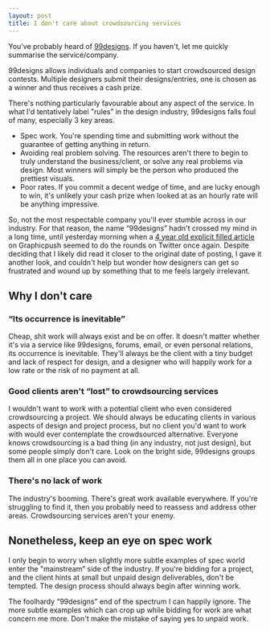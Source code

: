 ```yaml
---
layout: post
title: I don't care about crowdsourcing services
---
```

You've probably heard of [99designs](http://99designs.co.uk/). If you haven't, let me quickly summarise the service/company.

99designs allows individuals and companies to start crowdsourced design contests. Multiple designers submit their designs/entries, one is chosen as a winner and thus receives a cash prize.

There's nothing particularly favourable about any aspect of the service. In what I'd tentatively label "rules” in the design industry, 99designs falls foul of many, especially 3 key areas.

* Spec work. You're spending time and submitting work without the guarantee of getting anything in return.
* Avoiding real problem solving. The resources aren't there to begin to truly understand the business/client, or solve any real problems via design. Most winners will simply be the person who produced the prettiest visuals.
* Poor rates. If you commit a decent wedge of time, and are lucky enough to win, it's unlikely your cash prize when looked at as an hourly rate will be anything impressive.

So, not the most respectable company you'll ever stumble across in our industry. For that reason, the name &ldquo;99designs&rdquo; hadn't crossed my mind in a long time, until yesterday morning when a [4 year old explicit filled article](http://graphicpush.com/99designs-bullshit-20 "99Designs - Bullshit 2.0") on Graphicpush seemed to do the rounds on Twitter once again. Despite deciding that I likely did read it closer to the original date of posting, I gave it another look, and couldn't help but wonder how designers can get so frustrated and wound up by something that to me feels largely irrelevant.

## Why I don't care

### &ldquo;Its occurrence is inevitable&rdquo;

Cheap, shit work will always exist and be on offer. It doesn't matter whether it's via a service like 99designs, forums, email, or even personal relations, its occurrence is inevitable. They'll always be the client with a tiny budget and lack of respect for design, and a designer who will happily work for a low rate or the risk of no payment at all.

### Good clients aren't &ldquo;lost&rdquo; to crowdsourcing services

I wouldn't want to work with a potential client who even considered crowdsourcing a project. We should always be educating clients in various aspects of design and project process, but no client you'd want to work with would ever contemplate the crowdsourced alternative. Everyone knows crowdsourcing is a bad thing (in any industry, not just design), but some people simply don't care. Look on the bright side, 99designs groups them all in one place you can avoid.

### There's no lack of work
The industry's booming. There's great work available everywhere. If you're struggling to find it, then you probably need to reassess and address other areas. Crowdsourcing services aren't your enemy.

## Nonetheless, keep an eye on spec work

I only begin to worry when slightly more subtle examples of spec world enter the "mainstream” side of the industry. If you're bidding for a project, and the client hints at small but unpaid design deliverables, don't be tempted. The design process should always begin after winning work.

The foolhardy &ldquo;99designs&rdquo; end of the spectrum I can happily ignore. The more subtle examples which can crop up while bidding for work are what concern me more. Don't make the mistake of saying yes to unpaid work.